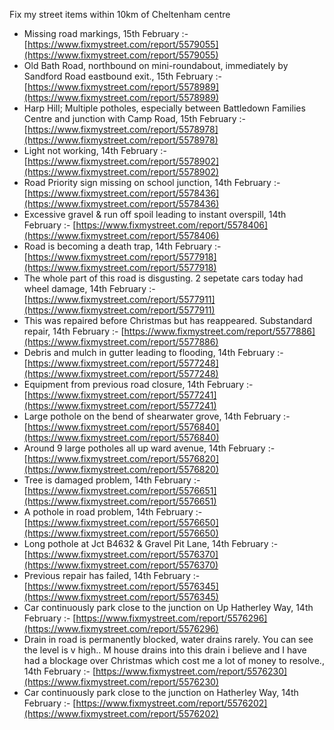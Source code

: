 Fix my street items within 10km of Cheltenham centre

<!-- fix_marker starts -->

- Missing road markings, 15th February :- [https://www.fixmystreet.com/report/5579055](https://www.fixmystreet.com/report/5579055)
- Old Bath Road, northbound on mini-roundabout, immediately by Sandford Road eastbound exit., 15th February :- [https://www.fixmystreet.com/report/5578989](https://www.fixmystreet.com/report/5578989)
- Harp Hill; Multiple potholes, especially between Battledown Families Centre and junction with Camp Road, 15th February :- [https://www.fixmystreet.com/report/5578978](https://www.fixmystreet.com/report/5578978)
- Light not working, 14th February :- [https://www.fixmystreet.com/report/5578902](https://www.fixmystreet.com/report/5578902)
- Road Priority sign missing on school junction, 14th February :- [https://www.fixmystreet.com/report/5578436](https://www.fixmystreet.com/report/5578436)
- Excessive gravel & run off spoil leading to instant overspill, 14th February :- [https://www.fixmystreet.com/report/5578406](https://www.fixmystreet.com/report/5578406)
- Road is becoming a death trap, 14th February :- [https://www.fixmystreet.com/report/5577918](https://www.fixmystreet.com/report/5577918)
- The whole part of this road is disgusting. 2 sepetate cars today had wheel damage, 14th February :- [https://www.fixmystreet.com/report/5577911](https://www.fixmystreet.com/report/5577911)
- This was repaired before Christmas but has reappeared. Substandard repair, 14th February :- [https://www.fixmystreet.com/report/5577886](https://www.fixmystreet.com/report/5577886)
- Debris and mulch in gutter leading to flooding, 14th February :- [https://www.fixmystreet.com/report/5577248](https://www.fixmystreet.com/report/5577248)
- Equipment from previous road closure, 14th February :- [https://www.fixmystreet.com/report/5577241](https://www.fixmystreet.com/report/5577241)
- Large pothole on the bend of shearwater grove, 14th February :- [https://www.fixmystreet.com/report/5576840](https://www.fixmystreet.com/report/5576840)
- Around 9 large potholes all up ward avenue, 14th February :- [https://www.fixmystreet.com/report/5576820](https://www.fixmystreet.com/report/5576820)
- Tree is damaged problem, 14th February :- [https://www.fixmystreet.com/report/5576651](https://www.fixmystreet.com/report/5576651)
- A pothole in road problem, 14th February :- [https://www.fixmystreet.com/report/5576650](https://www.fixmystreet.com/report/5576650)
- Long pothole at Jct B4632 & Gravel Pit Lane, 14th February :- [https://www.fixmystreet.com/report/5576370](https://www.fixmystreet.com/report/5576370)
- Previous repair has failed, 14th February :- [https://www.fixmystreet.com/report/5576345](https://www.fixmystreet.com/report/5576345)
- Car continuously park close to the junction on Up Hatherley Way, 14th February :- [https://www.fixmystreet.com/report/5576296](https://www.fixmystreet.com/report/5576296)
- Drain in road is permanently blocked, water drains rarely. You can see the level is v high.. M house drains into this drain i believe and I have had a blockage over Christmas which cost me a lot of money to resolve., 14th February :- [https://www.fixmystreet.com/report/5576230](https://www.fixmystreet.com/report/5576230)
- Car continuously park close to the junction on Hatherley Way, 14th February :- [https://www.fixmystreet.com/report/5576202](https://www.fixmystreet.com/report/5576202)

<!-- fix_marker ends -->
